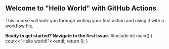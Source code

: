 ## Welcome to "Hello World" with GitHub Actions

This course will walk you through writing your first action and using it with a workflow file. 

**Ready to get started? Navigate to the first issue.**
#include<iostram>
  int main()
  {
    cout<<"Hello world!"<<endl;
    return 0;
  }
